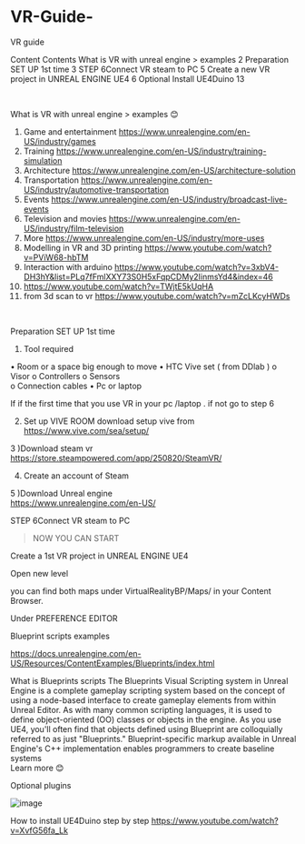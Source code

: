 # VR-Guide-
VR guide 

Content 
Contents
What is VR with unreal engine > examples 	2
Preparation SET UP  1st time	3
STEP 6Connect VR steam   to PC	5
Create a new VR project in UNREAL ENGINE UE4	6
Optional Install  UE4Duino	13


 


What is VR with unreal engine > examples 😊 

1)	Game and entertainment https://www.unrealengine.com/en-US/industry/games  
2)	Training  https://www.unrealengine.com/en-US/industry/training-simulation 
3)	Architecture https://www.unrealengine.com/en-US/architecture-solution 
4)	Transportation https://www.unrealengine.com/en-US/industry/automotive-transportation 
5)	Events https://www.unrealengine.com/en-US/industry/broadcast-live-events 
6)	Television and movies https://www.unrealengine.com/en-US/industry/film-television 
7)	More https://www.unrealengine.com/en-US/industry/more-uses 
8)	Modelling in VR and 3D printing   https://www.youtube.com/watch?v=PViW68-hbTM
9)	Interaction with arduino   https://www.youtube.com/watch?v=3xbV4-DH3hY&list=PLq7fFmlXXY73S0H5xFqpCDMy2IinmsYd4&index=46
10)	https://www.youtube.com/watch?v=TWjtE5kUqHA 
11)	from 3d scan to vr https://www.youtube.com/watch?v=mZcLKcyHWDs 

 


Preparation SET UP  1st time 

1) Tool required   

•	Room or a space  big enough to move 
•	HTC Vive set  ( from DDlab ) 
o	Visor
o	Controllers 
o	Sensors  
o	Connection cables 
•	Pc or laptop 

If if the first time that you use VR in your pc /laptop . if not go to step  6 

 2) Set up VIVE ROOM download setup vive from https://www.vive.com/sea/setup/   
 

3 )Download steam vr      https://store.steampowered.com/app/250820/SteamVR/  





4)	Create an account of Steam  

 

5 )Download Unreal engine      
https://www.unrealengine.com/en-US/ 
 






STEP 6Connect VR steam   to PC
 
  >   NOW YOU CAN START 







Create a 1st VR project in UNREAL ENGINE UE4 


 


 

Open new level 

 

you can find both maps under VirtualRealityBP/Maps/ in your Content Browser.   

 

 


 

 


Under PREFERENCE EDITOR 
 


Blueprint scripts examples 


 
https://docs.unrealengine.com/en-US/Resources/ContentExamples/Blueprints/index.html 

What is Blueprints scripts
The Blueprints Visual Scripting system in Unreal Engine is a complete gameplay scripting system based on the concept of using a node-based interface to create gameplay elements from within Unreal Editor. As with many common scripting languages, it is used to define object-oriented (OO) classes or objects in the engine. As you use UE4, you'll often find that objects defined using Blueprint are colloquially referred to as just "Blueprints." 
 Blueprint-specific markup available in Unreal Engine's C++ implementation enables programmers to create baseline systems   
 Learn more 😊  


Optional plugins 

![image](https://user-images.githubusercontent.com/46813348/114923392-0e908000-9e2d-11eb-9f06-7a5eadc5850b.png)



How to install UE4Duino step by step 
  https://www.youtube.com/watch?v=XvfG56fa_Lk 
